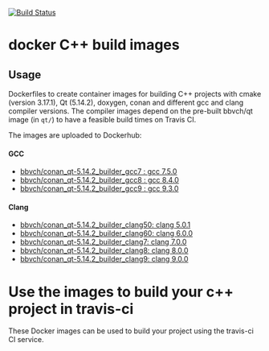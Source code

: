 [![Build Status](https://travis-ci.org/bbvch/docker_cpp_qt_builder_images.svg?branch=master)](https://travis-ci.org/bbvch/docker_cpp_qt_builder_images)

# docker C++ build images

## Usage

Dockerfiles to create container images for building C++ projects with
cmake (version 3.17.1), Qt (5.14.2), doxygen, conan and different gcc and clang compiler versions.
The compiler images depend on the pre-built bbvch/qt image (in `qt/`) to have a feasible build times on Travis CI.

The images are uploaded to Dockerhub:

#### GCC
- [bbvch/conan_qt-5.14.2_builder_gcc7 : gcc 7.5.0](https://hub.docker.com/r/bbvch/conan_qt-5.14.2_builder_gcc7)
- [bbvch/conan_qt-5.14.2_builder_gcc8 : gcc 8.4.0](https://hub.docker.com/r/bbvch/conan_qt-5.14.2_builder_gcc8)
- [bbvch/conan_qt-5.14.2_builder_gcc9 : gcc 9.3.0](https://hub.docker.com/r/bbvch/conan_qt-5.14.2_builder_gcc9)

#### Clang
- [bbvch/conan_qt-5.14.2_builder_clang50: clang 5.0.1](https://hub.docker.com/r/bbvch/conan_qt-5.14.2_builder_clang50)
- [bbvch/conan_qt-5.14.2_builder_clang60: clang 6.0.0](https://hub.docker.com/r/bbvch/conan_qt-5.14.2_builder_clang60)
- [bbvch/conan_qt-5.14.2_builder_clang7: clang 7.0.0](https://hub.docker.com/r/bbvch/conan_qt-5.14.2_builder_clang7)
- [bbvch/conan_qt-5.14.2_builder_clang8: clang 8.0.0](https://hub.docker.com/r/bbvch/conan_qt-5.14.2_builder_clang8)
- [bbvch/conan_qt-5.14.2_builder_clang9: clang 9.0.0](https://hub.docker.com/r/bbvch/conan_qt-5.14.2_builder_clang9)

# Use the images to build your c++ project in travis-ci

These Docker images can be used to build your project using the travis-ci CI service.
